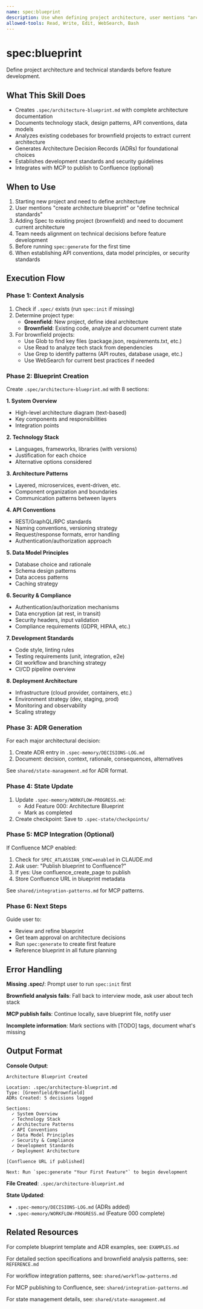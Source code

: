 ```yaml
---
name: spec:blueprint
description: Use when defining project architecture, user mentions "architecture blueprint", "technical standards", "architecture decisions", or need to document tech stack and patterns - creates comprehensive architecture blueprint with technology choices, design patterns, API conventions, and security guidelines
allowed-tools: Read, Write, Edit, WebSearch, Bash
---
```


# spec:blueprint

Define project architecture and technical standards before feature development.

## What This Skill Does

- Creates `.spec/architecture-blueprint.md` with complete architecture documentation
- Documents technology stack, design patterns, API conventions, data models
- Analyzes existing codebases for brownfield projects to extract current architecture
- Generates Architecture Decision Records (ADRs) for foundational choices
- Establishes development standards and security guidelines
- Integrates with MCP to publish to Confluence (optional)

## When to Use

1. Starting new project and need to define architecture
2. User mentions "create architecture blueprint" or "define technical standards"
3. Adding Spec to existing project (brownfield) and need to document current architecture
4. Team needs alignment on technical decisions before feature development
5. Before running `spec:generate` for the first time
6. When establishing API conventions, data model principles, or security standards

## Execution Flow

### Phase 1: Context Analysis

1. Check if `.spec/` exists (run `spec:init` if missing)
2. Determine project type:
   - **Greenfield**: New project, define ideal architecture
   - **Brownfield**: Existing code, analyze and document current state
3. For brownfield projects:
   - Use Glob to find key files (package.json, requirements.txt, etc.)
   - Use Read to analyze tech stack from dependencies
   - Use Grep to identify patterns (API routes, database usage, etc.)
   - Use WebSearch for current best practices if needed

### Phase 2: Blueprint Creation

Create `.spec/architecture-blueprint.md` with 8 sections:

**1. System Overview**
- High-level architecture diagram (text-based)
- Key components and responsibilities
- Integration points

**2. Technology Stack**
- Languages, frameworks, libraries (with versions)
- Justification for each choice
- Alternative options considered

**3. Architecture Patterns**
- Layered, microservices, event-driven, etc.
- Component organization and boundaries
- Communication patterns between layers

**4. API Conventions**
- REST/GraphQL/RPC standards
- Naming conventions, versioning strategy
- Request/response formats, error handling
- Authentication/authorization approach

**5. Data Model Principles**
- Database choice and rationale
- Schema design patterns
- Data access patterns
- Caching strategy

**6. Security & Compliance**
- Authentication/authorization mechanisms
- Data encryption (at rest, in transit)
- Security headers, input validation
- Compliance requirements (GDPR, HIPAA, etc.)

**7. Development Standards**
- Code style, linting rules
- Testing requirements (unit, integration, e2e)
- Git workflow and branching strategy
- CI/CD pipeline overview

**8. Deployment Architecture**
- Infrastructure (cloud provider, containers, etc.)
- Environment strategy (dev, staging, prod)
- Monitoring and observability
- Scaling strategy

### Phase 3: ADR Generation

For each major architectural decision:
1. Create ADR entry in `.spec-memory/DECISIONS-LOG.md`
2. Document: decision, context, rationale, consequences, alternatives

See `shared/state-management.md` for ADR format.

### Phase 4: State Update

1. Update `.spec-memory/WORKFLOW-PROGRESS.md`:
   - Add Feature 000: Architecture Blueprint
   - Mark as completed
2. Create checkpoint: Save to `.spec-state/checkpoints/`

### Phase 5: MCP Integration (Optional)

If Confluence MCP enabled:
1. Check for `SPEC_ATLASSIAN_SYNC=enabled` in CLAUDE.md
2. Ask user: "Publish blueprint to Confluence?"
3. If yes: Use confluence_create_page to publish
4. Store Confluence URL in blueprint metadata

See `shared/integration-patterns.md` for MCP patterns.

### Phase 6: Next Steps

Guide user to:
- Review and refine blueprint
- Get team approval on architecture decisions
- Run `spec:generate` to create first feature
- Reference blueprint in all future planning

## Error Handling

**Missing .spec/**: Prompt user to run `spec:init` first

**Brownfield analysis fails**: Fall back to interview mode, ask user about tech stack

**MCP publish fails**: Continue locally, save blueprint file, notify user

**Incomplete information**: Mark sections with [TODO] tags, document what's missing

## Output Format

**Console Output**:
```
Architecture Blueprint Created

Location: .spec/architecture-blueprint.md
Type: [Greenfield/Brownfield]
ADRs Created: 5 decisions logged

Sections:
  ✓ System Overview
  ✓ Technology Stack
  ✓ Architecture Patterns
  ✓ API Conventions
  ✓ Data Model Principles
  ✓ Security & Compliance
  ✓ Development Standards
  ✓ Deployment Architecture

[Confluence URL if published]

Next: Run `spec:generate "Your First Feature"` to begin development
```

**File Created**: `.spec/architecture-blueprint.md`

**State Updated**:
- `.spec-memory/DECISIONS-LOG.md` (ADRs added)
- `.spec-memory/WORKFLOW-PROGRESS.md` (Feature 000 complete)

## Related Resources

For complete blueprint template and ADR examples, see: `EXAMPLES.md`

For detailed section specifications and brownfield analysis patterns, see: `REFERENCE.md`

For workflow integration patterns, see: `shared/workflow-patterns.md`

For MCP publishing to Confluence, see: `shared/integration-patterns.md`

For state management details, see: `shared/state-management.md`
